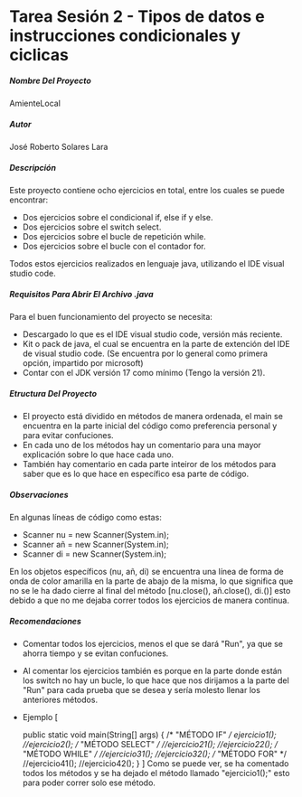 # Tarea Sesión 2 - Tipos de datos e instrucciones condicionales y ciclicas

##### Nombre Del Proyecto
AmienteLocal


##### Autor
José Roberto Solares Lara

##### Descripción

Este proyecto contiene ocho ejercicios en total, entre los cuales se puede encontrar: 

- Dos ejercicios sobre el condicional if, else if y else.
- Dos ejercicios sobre el switch select.
- Dos ejercicios sobre el bucle de repetición while.
- Dos ejercicios sobre el bucle con el contador for.

Todos estos ejercicios realizados en lenguaje java, utilizando el IDE visual studio code.

##### Requisitos Para Abrir El Archivo .java
Para el buen funcionamiento del proyecto se necesita:

- Descargado lo que es el IDE visual studio code, versión más reciente.
- Kit o pack de java, el cual se encuentra en la parte de extención del IDE de visual studio code. (Se encuentra por lo general como primera opción, impartido  por microsoft)
- Contar con el JDK versión 17 como mínimo (Tengo la versión 21).

##### Etructura Del Proyecto
- El proyecto está dividido en métodos de manera ordenada, el main se encuentra en la parte inicial del código como preferencia personal y para evitar confuciones.
- En cada uno de los métodos hay un comentario para una mayor explicación sobre lo que hace cada uno.
- También hay comentario en cada parte inteiror de los métodos para saber que es lo que hace en específico esa parte de código.

##### Observaciones
En algunas líneas de código como estas:

- Scanner nu = new Scanner(System.in); 
- Scanner añ = new Scanner(System.in);
- Scanner di = new Scanner(System.in);

En los objetos específicos (nu, añ, di) se encuentra una línea de forma de onda de color amarilla en la parte de abajo de la misma, lo que significa que no se le ha dado cierre al final del método [nu.close(), añ.close(), di.()] esto debido a que no me dejaba correr todos los ejercicios de manera continua.

##### Recomendaciones
- Comentar todos los ejercicios, menos el que se dará "Run", ya que se ahorra tiempo y se evitan confuciones.
- Al comentar los ejercicios también es porque en la parte donde están los switch no hay un bucle, lo que hace que nos dirijamos a la parte del "Run" para cada prueba que se desea y sería molesto llenar los anteriores métodos.
- Ejemplo [

    public static void main(String[] args) {
    /*  "MÉTODO IF"  */ 
        ejercicio1(); 
        //ejercicio2();
    /*  "MÉTODO SELECT"  */
        //ejercicio21();
        //ejercicio22();
    /*  "MÉTODO WHILE"   */
        //ejercicio31();
        //ejercicio32();
    /*  "MÉTODO FOR"   */
        //ejercicio41();
        //ejercicio42();
    }
]
Como se puede ver, se ha comentado todos los métodos y se ha dejado el método llamado "ejercicio1();" esto para poder correr solo ese método.
